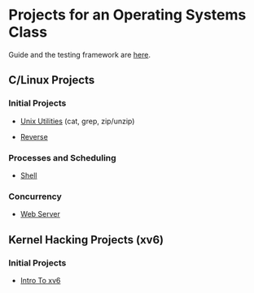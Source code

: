 # Projects for an Operating Systems Class

Guide and the testing framework are [here](https://github.com/remzi-arpacidusseau/ostep-projects).

## C/Linux Projects

### Initial Projects

- [Unix Utilities](./initial-utilities) (cat, grep, zip/unzip)

- [Reverse](./initial-reverse)

### Processes and Scheduling

* [Shell](./processes-shell)

### Concurrency

* [Web Server](./concurrency-webserver)

## Kernel Hacking Projects (xv6)

### Initial Projects

- [Intro To xv6](./initial-xv6)

